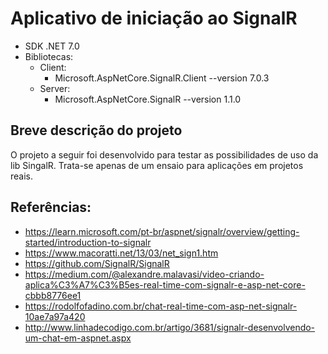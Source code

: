 # Aplicativo de iniciação ao SignalR

- SDK .NET 7.0
- Bibliotecas:
  - Client:
    - Microsoft.AspNetCore.SignalR.Client --version 7.0.3
  - Server:
    - Microsoft.AspNetCore.SignalR --version 1.1.0

## Breve descrição do projeto

O projeto a seguir foi desenvolvido para testar as possibilidades de uso da lib SingalR. Trata-se apenas de um ensaio para aplicações em projetos reais.

## Referências:

- https://learn.microsoft.com/pt-br/aspnet/signalr/overview/getting-started/introduction-to-signalr
- https://www.macoratti.net/13/03/net_sign1.htm
- https://github.com/SignalR/SignalR
- https://medium.com/@alexandre.malavasi/video-criando-aplica%C3%A7%C3%B5es-real-time-com-signalr-e-asp-net-core-cbbb8776ee1
- https://rodolfofadino.com.br/chat-real-time-com-asp-net-signalr-10ae7a97a420
- http://www.linhadecodigo.com.br/artigo/3681/signalr-desenvolvendo-um-chat-em-aspnet.aspx
